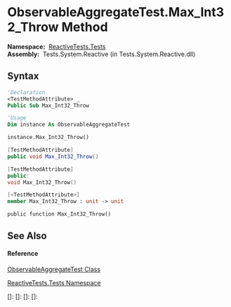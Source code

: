 # ObservableAggregateTest.Max\_Int32\_Throw Method

**Namespace:**  [ReactiveTests.Tests](ReactiveTests.Tests\ReactiveTests.Tests.md)  
**Assembly:**  Tests.System.Reactive (in Tests.System.Reactive.dll)

## Syntax

```vb
'Declaration
<TestMethodAttribute> _
Public Sub Max_Int32_Throw
```

```vb
'Usage
Dim instance As ObservableAggregateTest

instance.Max_Int32_Throw()
```

```csharp
[TestMethodAttribute]
public void Max_Int32_Throw()
```

```c++
[TestMethodAttribute]
public:
void Max_Int32_Throw()
```

```fsharp
[<TestMethodAttribute>]
member Max_Int32_Throw : unit -> unit 
```

```jscript
public function Max_Int32_Throw()
```

## See Also

#### Reference

[ObservableAggregateTest Class](ObservableAggregateTest\ObservableAggregateTest.md)

[ReactiveTests.Tests Namespace](ReactiveTests.Tests\ReactiveTests.Tests.md)

[]: 
[]: 
[]: 
[]: 